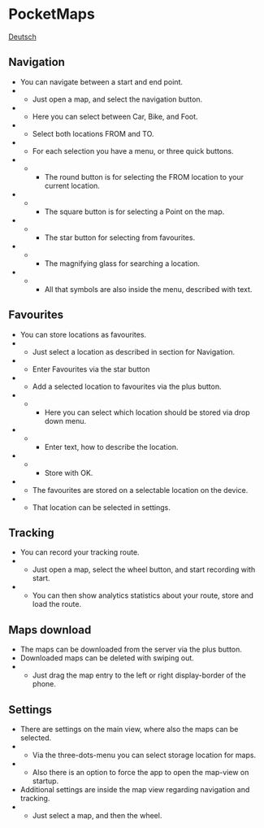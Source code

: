 # PocketMaps

[Deutsch](https://github.com/junjunguo/PocketMaps/blob/master/documentation/index-de.md)

## Navigation
- You can navigate between a start and end point.
- - Just open a map, and select the navigation button.
- - Here you can select between Car, Bike, and Foot.
- - Select both locations FROM and TO.
- - For each selection you have a menu, or three quick buttons.
- - - The round button is for selecting the FROM location to your current location.
- - - The square button is for selecting a Point on the map.
- - - The star button for selecting from favourites.
- - - The magnifying glass for searching a location.
- - - All that symbols are also inside the menu, described with text.

## Favourites
- You can store locations as favourites.
- - Just select a location as described in section for Navigation.
- - Enter Favourites via the star button
- - Add a selected location to favourites via the plus button.
- - - Here you can select which location should be stored via drop down menu.
- - - Enter text, how to describe the location.
- - - Store with OK.
- - The favourites are stored on a selectable location on the device.
- - That location can be selected in settings.

## Tracking
- You can record your tracking route.
- - Just open a map, select the wheel button, and start recording with start.
- - You can then show analytics statistics about your route, store and load the route.

## Maps download
- The maps can be downloaded from the server via the plus button.
- Downloaded maps can be deleted with swiping out.
- - Just drag the map entry to the left or right display-border of the phone.

## Settings
- There are settings on the main view, where also the maps can be selected.
- - Via the three-dots-menu you can select storage location for maps.
- - Also there is an option to force the app to open the map-view on startup.
- Additional settings are inside the map view regarding navigation and tracking.
- - Just select a map, and then the wheel.
